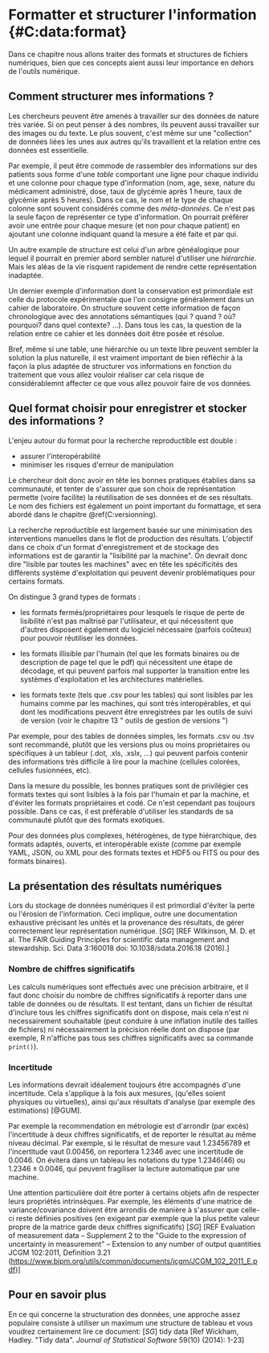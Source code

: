 # Formatter et structurer l'information {#C:data:format}

Dans ce chapitre nous allons traiter des formats et structures 
de fichiers numériques, bien que ces concepts aient aussi leur importance
en dehors de l'outils numérique. 


## Comment structurer mes informations ?

Les chercheurs peuvent être amenés à travailler sur des données de
nature très variée. Si on peut penser à des nombres, ils peuvent aussi
travailler sur des images ou du texte. Le plus souvent, c'est même sur
une "collection" de données liées les unes aux autres qu'ils
travaillent et la relation entre ces données est essentielle. 

Par exemple, il peut être commode de rassembler des informations sur
des patients sous forme d'une *table* comportant une ligne pour chaque
individu et une colonne pour chaque type d'information (nom, age,
sexe, nature du médicament administré, dose, taux de glycémie après 1
heure, taux de glycémie après 5 heures). Dans ce cas, le nom et le
type de chaque colonne sont souvent considérés comme des
*méta-données*. Ce n'est pas la seule façon de représenter ce type
d'information. On pourrait préférer avoir une entrée pour chaque
mesure (et non pour chaque patient) en ajoutant une colonne indiquant
quand la mesure a été faite et par qui. 

Un autre example de structure est celui d'un arbre généalogique pour
lequel il pourrait en premier abord sembler naturel d'utiliser une
*hiérarchie*. Mais les aléas de la vie risquent rapidement de rendre
cette représentation inadaptée.

Un dernier exemple d'information dont la conservation est primordiale
est celle du protocole expérimentale que l'on consigne généralement
dans un cahier de laboratoire. On structure souvent cette information
de façon chronologique avec des annotations sémantiques (qui ? quand ?
où? pourquoi? dans quel contexte? ...). Dans tous les cas, la question
de la relation entre ce cahier et les données doit être posée et
résolue.

Bref, même si une table, une hiérarchie ou un texte libre peuvent
sembler la solution la plus naturelle, il est vraiment important de
bien réfléchir à la façon la plus adaptée de structurer vos
informations en fonction du traitement que vous allez vouloir réaliser
car cela risque de considérablemnt affecter ce que vous allez pouvoir
faire de vos données.


## Quel format choisir pour enregistrer et stocker des informations ?

L'enjeu autour du format pour la recherche reproductible est double : 

 - assurer l'interopérabilité
 - minimiser les risques d'erreur de manipulation
 
Le chercheur doit donc avoir en tête les bonnes pratiques établies dans sa communauté, et 
tenter de s'assurer que son choix de représentation permette (voire facilite)
la réutilisation de ses données et de ses résultats. Le nom des fichiers est également 
un point important du formattage, et sera abordé dans le chapitre \@ref(C:versionning).


La recherche reproductible est largement basée sur une minimisation des interventions 
manuelles dans le flot de production des résultats. L'objectif dans ce choix d'un 
format d'enregistrement et de stockage des informations est de garantir la "lisibilité
par la machine". On devrait donc dire "lisible par toutes les machines" avec  en tête
les spécificités des différents système d'exploitation qui peuvent devenir problématiques
pour certains formats. 

On distingue 3 grand types de formats :

 - les formats fermés/propriétaires pour lesquels le risque de perte de lisibilité 
 n'est pas maîtrisé par l'utilisateur, et qui nécessitent que d'autres disposent 
 également du logiciel nécessaire (parfois coûteux) pour pouvoir réutiliser les données.
  
 - les formats illisible par l'humain (tel que les formats binaires ou de description de 
 page tel que le pdf) qui nécessitent une étape de décodage, et qui peuvent parfois mal 
 supporter la transition entre les systèmes d'exploitation et les architectures matérielles. 
 
 - les formats texte (tels que .csv pour les tables) qui sont lisibles par les humains comme par les 
 machines, qui sont très interopérables, et qui dont les modifications peuvent être 
 enregistrées par les outils de suivi de version (voir le chapitre 13 " outils de gestion 
 de versions ")

Par exemple, pour des tables de données simples, les formats .csv ou .tsv sont recommandé, 
plutôt que les versions plus ou moins propriétaires ou spécifiques à un tableur (.dot, .xls, 
.xslx, ...) qui peuvent parfois contenir des informations très difficile à lire pour la machine
(cellules colorées, cellules fusionnées, etc).

Dans la mesure du possible, les bonnes pratiques sont de privilégier ces formats textes qui sont 
lisibles à la fois par l'humain et par la machine, et d'éviter les formats propriétaires et codé.
Ce n'est cependant pas toujours possible. Dans ce cas, il est préférable d'utiliser les standards
de sa communauté plutôt que des formats exotiques.

Pour des données plus complexes, hétérogènes, de type hiérarchique, des formats adaptés, 
ouverts, et interopérable existe (comme par exemple YAML, JSON, ou XML pour des
formats textes et HDF5 ou FITS ou pour des formats binaires).


## La présentation des résultats numériques

Lors du stockage de données numériques il est primordial d'éviter la perte ou l'érosion 
de l'information. Ceci implique, outre une documentation exhaustive précisant
les unités et la provenance des résultats, de gérer correctement leur représentation 
numérique. [*SG*] [REF Wilkinson, M. D. et al. The FAIR Guiding Principles for scientific
data management and stewardship. Sci. Data 3:160018 doi:
10.1038/sdata.2016.18 (2016).]

### Nombre de chiffres significatifs

Les calculs numériques sont effectués avec une précision arbitraire, et il faut donc 
choisir du nombre de chiffres significatifs à reporter dans une table de données ou de 
résultats. Il est tentant, dans un fichier de résultat d'inclure tous les chiffres 
significatifs dont on dispose, mais cela n'est ni necessairement souhaitable (peut conduire 
à une inflation inutile des tailles de fichiers) ni nécessairement la précision réelle
dont on dispose (par exemple, R n'affiche pas tous ses chiffres significatifs avec 
sa commande `print()`). 


### Incertitude

Les informations devrait idéalement toujours être accompagnés d'une incertitude. Cela 
s'applique à la fois aux mesures, (qu'elles soient physiques ou virtuelles), ainsi qu'aux 
résultats d'analyse (par exemple des estimations) [@GUM].

Par exemple la recommendation en métrologie est d'arrondir (par excès) l'incertitude à 
deux chiffres significatifs, et de reporter le résultat au même niveau décimal. Par exemple, 
si le résultat de mesure vaut 1.23456789 et l'incertitude vaut 0.00456, on reportera 1.2346 
avec une incertitude de 0.0046. On évitera dans un tableau les notations du type $1.2346(46)$ 
ou $1.2346 \pm 0.0046$, qui peuvent fragiliser la lecture automatique par une machine.

Une attention particulière doit être porter à certains objets afin de respecter leurs propriétés
intrinsèques. Par exemple, les éléments d'une matrice de variance/covariance doivent être
arrondis de manière à s'assurer que celle-ci reste définies positives (en exigeant par exemple 
que la plus petite valeur propre de la matrice garde deux chiffres significatifs) [*SG*] 
[REF Evaluation of measurement data – Supplement 2 to the "Guide to the expression of 
uncertainty in measurement" – Extension to any number of output quantities JCGM 102:2011, Definition 3.21  
(https://www.bipm.org/utils/common/documents/jcgm/JCGM_102_2011_E.pdf)]



## Pour en savoir plus

En ce qui concerne la structuration des données, une approche assez
populaire consiste à utiliser un maximum une structure de tableau et
vous voudrez certainement lire ce document:
[*SG*] tidy data [Ref Wickham, Hadley. "Tidy data". *Journal of Statistical Software* 59(10) (2014): 1-23]

